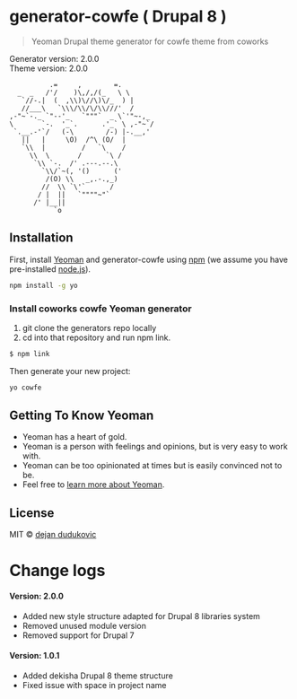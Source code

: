# generator-cowfe ( Drupal 8 )
> Yeoman Drupal theme generator for cowfe theme from coworks

Generator version: 2.0.0  
Theme version: 2.0.0

```
          .=     ,        =.
  _  _   /'/    )\,/,/(_   \ \
   `//-.|  (  ,\\)\//\)\/_  ) |
   //___\   `\\\/\\/\/\\///'  /
,-"~`-._ `"--'_   `"""`  _ \`'"~-,_
\       `-.  '_`.      .'_` \ ,-"~`/
 `.__.-'`/   (-\        /-) |-.__,'
   ||   |     \O)  /^\ (O/  |
   `\\  |         /   `\    /
     \\  \       /      `\ /
      `\\ `-.  /' .---.--.\
        `\\/`~(, '()      ('
         /(O) \\   _,.-.,_)
        //  \\ `\'`      /
       / |  ||   `""""~"`
      /' |__||
           `o
```


## Installation

First, install [Yeoman](http://yeoman.io) and generator-cowfe using [npm](https://www.npmjs.com/) (we assume you have pre-installed [node.js](https://nodejs.org/)).


```bash
npm install -g yo
```

### Install coworks cowfe Yeoman generator

1. git clone the generators repo locally
2. cd into that repository and run npm link.

```bash
$ npm link
```



Then generate your new project:

```bash
yo cowfe
```

## Getting To Know Yeoman

 * Yeoman has a heart of gold.
 * Yeoman is a person with feelings and opinions, but is very easy to work with.
 * Yeoman can be too opinionated at times but is easily convinced not to be.
 * Feel free to [learn more about Yeoman](http://yeoman.io/).

## License

MIT © [dejan dudukovic]()

# Change logs
#### Version: 2.0.0
- Added new style structure adapted for Drupal 8 libraries system
- Removed unused module version
- Removed support for Drupal 7

#### Version: 1.0.1

- Added dekisha Drupal 8 theme structure
- Fixed issue with space in project name
